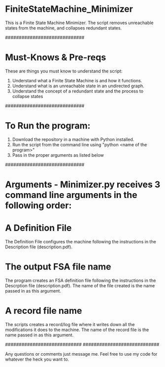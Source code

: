 # FiniteStateMachine_Minimizer
This is a Finite State Machine Minimizer. The script removes unreachable states from the machine, and collapses redundant states.

#############################
# Must-Knows & Pre-reqs
These are things you must know to understand the script:
1. Understand what a Finite State Machine is and how it functions.
2. Understand what is an unreachable state in an undirected graph.
3. Understand the concept of a redundant state and the process to collapse states

#############################
# To Run the program:
1. Download the repository in a machine with Python installed.
2. Run the script from the command line using "python \<name of the program\>"
3. Pass in the proper arguments as listed below 

#############################
# Arguments - Minimizer.py receives 3 command line arguments in the following order:
# A Definition File

The Definition File configures the machine following the instructions in the Description file (description.pdf).
# The output FSA file name

The program creates an FSA definition file following the instructions in the Descrption file (description.pdf). The name of the file created is the name passed in as this argument.
# A record file name

The scripts creates a record/log file where it writes down all the modifications it does to the machine. The name of the record file is the name passed in as this argument.

############################
############################

Any questions or comments just message me. Feel free to use my code for whatever the heck you want to.
